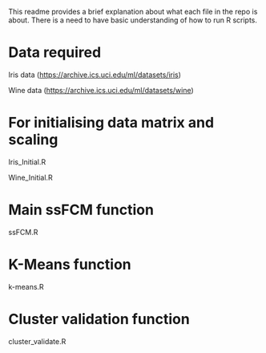 This readme provides a brief explanation about what each file in the repo is about.
There is a need to have basic understanding of how to run R scripts.

# Data required
  Iris data (https://archive.ics.uci.edu/ml/datasets/iris)
  
  Wine data (https://archive.ics.uci.edu/ml/datasets/wine)

# For initialising data matrix and scaling
  Iris_Initial.R
  
  Wine_Initial.R

# Main ssFCM function
  ssFCM.R

# K-Means function
  k-means.R

# Cluster validation function
  cluster_validate.R
